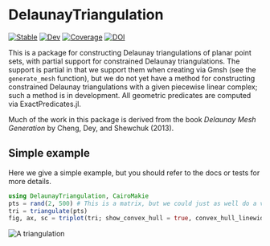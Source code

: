 # DelaunayTriangulation

[![Stable](https://img.shields.io/badge/docs-stable-blue.svg)](https://DanielVandH.github.io/DelaunayTriangulation.jl/stable/)
[![Dev](https://img.shields.io/badge/docs-dev-blue.svg)](https://DanielVandH.github.io/DelaunayTriangulation.jl/dev/)
[![Coverage](https://codecov.io/gh/DanielVandH/DelaunayTriangulation.jl/branch/main/graph/badge.svg)](https://codecov.io/gh/DanielVandH/DelaunayTriangulation.jl)
[![DOI](https://zenodo.org/badge/540660309.svg)](https://zenodo.org/badge/latestdoi/540660309)

This is a package for constructing Delaunay triangulations of planar point sets, with partial support for constrained Delaunay triangulations. The support is partial in that we support them when creating via Gmsh (see the `generate_mesh` function), but we do not yet have a method for constructing constrained Delaunay triangulations with a given piecewise linear complex; such a method is in development. All geometric predicates are computed via ExactPredicates.jl.

Much of the work in this package is derived from the book *Delaunay Mesh Generation* by Cheng, Dey, and Shewchuk (2013).

## Simple example 

Here we give a simple example, but you should refer to the docs or tests for more details.

```julia
using DelaunayTriangulation, CairoMakie
pts = rand(2, 500) # This is a matrix, but we could just as well do a vector of vectors or a vector of tuples
tri = triangulate(pts)
fig, ax, sc = triplot(tri; show_convex_hull = true, convex_hull_linewidth=4)
```

![A triangulation](https://github.com/DanielVandH/DelaunayTriangulation.jl/blob/main/test/figures/custom_interface_testing.png?raw=true)
